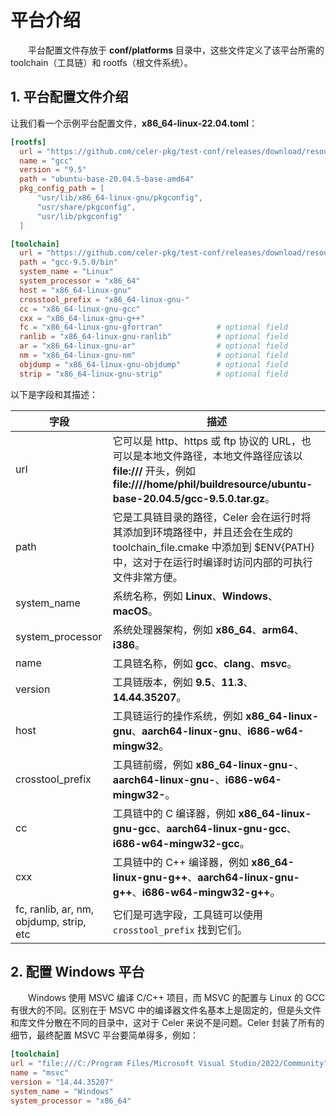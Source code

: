 # 平台介绍

&emsp;&emsp;平台配置文件存放于 **conf/platforms** 目录中，这些文件定义了该平台所需的 toolchain（工具链）和 rootfs（根文件系统）。

## 1. 平台配置文件介绍

让我们看一个示例平台配置文件，**x86_64-linux-22.04.toml**：

  ```toml
  [rootfs]
    url = "https://github.com/celer-pkg/test-conf/releases/download/resource/ubuntu-base-20.04.5-base-amd64.tar.gz"
    name = "gcc"
    version = "9.5"
    path = "ubuntu-base-20.04.5-base-amd64"
    pkg_config_path = [
        "usr/lib/x86_64-linux-gnu/pkgconfig",
        "usr/share/pkgconfig",
        "usr/lib/pkgconfig"
    ]

  [toolchain]
    url = "https://github.com/celer-pkg/test-conf/releases/download/resource/gcc-9.5.0.tar.gz"
    path = "gcc-9.5.0/bin"
    system_name = "Linux"
    system_processor = "x86_64"
    host = "x86_64-linux-gnu"
    crosstool_prefix = "x86_64-linux-gnu-"
    cc = "x86_64-linux-gnu-gcc"
    cxx = "x86_64-linux-gnu-g++"
    fc = "x86_64-linux-gnu-gfortran"            # optional field
    ranlib = "x86_64-linux-gnu-ranlib"          # optional field
    ar = "x86_64-linux-gnu-ar"                  # optional field
    nm = "x86_64-linux-gnu-nm"                  # optional field
    objdump = "x86_64-linux-gnu-objdump"        # optional field
    strip = "x86_64-linux-gnu-strip"            # optional field
  ```

以下是字段和其描述：

| 字段             | 描述 |
| ----------------- | ----------- |
| url               | 它可以是 http、https 或 ftp 协议的 URL，也可以是本地文件路径，本地文件路径应该以 **file:///** 开头，例如 **file:////home/phil/buildresource/ubuntu-base-20.04.5/gcc-9.5.0.tar.gz**。 |
| path              | 它是工具链目录的路径，Celer 会在运行时将其添加到环境路径中，并且还会在生成的 toolchain_file.cmake 中添加到 $ENV{PATH} 中，这对于在运行时编译时访问内部的可执行文件非常方便。 |
| system_name       | 系统名称，例如 **Linux**、**Windows**、**macOS**。 |
| system_processor  | 系统处理器架构，例如 **x86_64**、**arm64**、**i386**。 |
| name              | 工具链名称，例如 **gcc**、**clang**、**msvc**。 |
| version           | 工具链版本，例如 **9.5**、**11.3**、**14.44.35207**。 |
| host              | 工具链运行的操作系统，例如 **x86_64-linux-gnu**、**aarch64-linux-gnu**、**i686-w64-mingw32**。 |
| crosstool_prefix  | 工具链前缀，例如 **x86_64-linux-gnu-**、**aarch64-linux-gnu-**、**i686-w64-mingw32-**。 |
| cc                | 工具链中的 C 编译器，例如 **x86_64-linux-gnu-gcc**、**aarch64-linux-gnu-gcc**、**i686-w64-mingw32-gcc**。 |
| cxx               | 工具链中的 C++ 编译器，例如 **x86_64-linux-gnu-g++**、**aarch64-linux-gnu-g++**、**i686-w64-mingw32-g++**。 |
| fc, ranlib, ar, nm, objdump, strip, etc | 它们是可选字段，工具链可以使用 `crosstool_prefix` 找到它们。 |

## 2. 配置 Windows 平台

&emsp;&emsp;Windows 使用 MSVC 编译 C/C++ 项目，而 MSVC 的配置与 Linux 的 GCC 有很大的不同。区别在于 MSVC 中的编译器文件名基本上是固定的，但是头文件和库文件分散在不同的目录中，这对于 Celer 来说不是问题。Celer 封装了所有的细节，最终配置 MSVC 平台要简单得多，例如：

```toml
[toolchain]
url = "file:///C:/Program Files/Microsoft Visual Studio/2022/Community"
name = "msvc"
version = "14.44.35207"
system_name = "Windows"
system_processor = "x86_64"
```